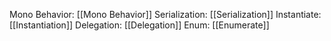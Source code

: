 Mono Behavior: [[Mono Behavior]]
Serialization: [[Serialization]]
Instantiate: [[Instantiation]]
Delegation: [[Delegation]]
Enum: [[Enumerate]]